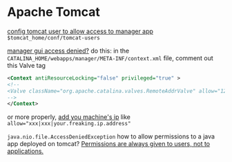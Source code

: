 # Apache Tomcat

[config tomcat user to allow access to manager app](https://stackoverflow.com/questions/16671858/im-not-able-to-log-in-tomcat-manager-app) `$tomcat_home/conf/tomcat-users`

[manager gui access denied?](https://stackoverflow.com/questions/43232878/apache-tomcat-9-unable-to-access-manager-webapp) do this: in the `CATALINA_HOME/webapps/manager/META-INF/context.xml` file, comment out this Valve tag

  ```xml
  <Context antiResourceLocking="false" privileged="true" >
  <!--
  <Valve className="org.apache.catalina.valves.RemoteAddrValve" allow="127\.\d+\.\d+\.\d+|::1|0:0:0:0:0:0:0:1" />
  -->
  </Context>
  ```

or more properly, [add you machine's ip](https://stackoverflow.com/questions/38551166/403-access-denied-on-tomcat-8-manager-app-without-prompting-for-user-password) like `allow="xxx|xxx|your.freaking.ip.address"`

`java.nio.file.AccessDeniedException` how to allow permissions to a java app deployed on tomcat? [Permissions are always given to users, not to applications.](https://coderanch.com/t/731454/application-servers/Permission-permissions-java-app-deployed)
